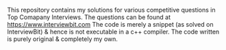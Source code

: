 This repository contains my solutions for various competitive questions in Top Comapany Interviews.
The questions can be found at https://www.interviewbit.com
The code is merely a snippet (as solved on InterviewBit) & hence is not executable in a c++ compiler.
The code written is purely original & completely my own.
